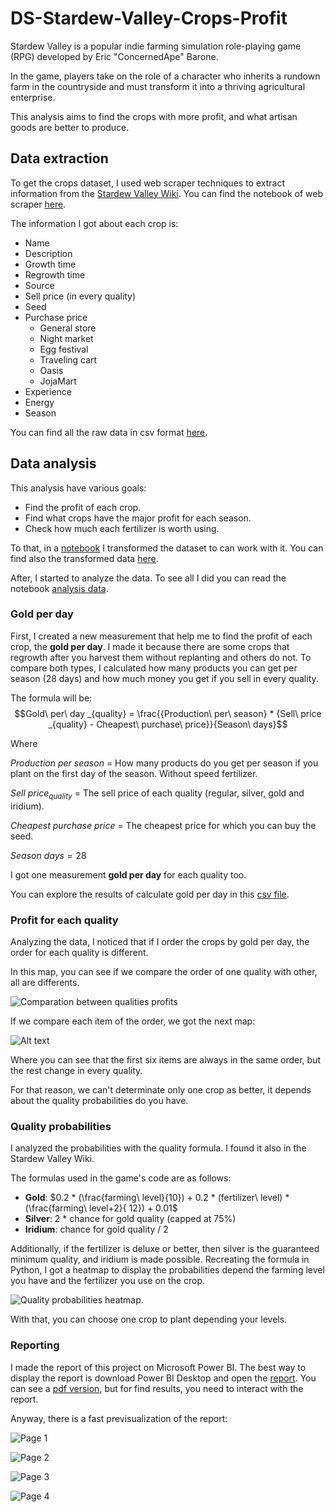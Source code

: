 # DS-Stardew-Valley-Crops-Profit

Stardew Valley is a popular indie farming simulation role-playing game (RPG) developed by Eric "ConcernedApe" Barone.

In the game, players take on the role of a character who inherits a rundown farm in the countryside and must transform it into a thriving agricultural enterprise.

This analysis aims to find the crops with more profit, and what artisan goods are better to produce.

## Data extraction

To get the crops dataset, I used web scraper techniques to extract information from the [Stardew Valley Wiki](https://stardewvalleywiki.com/Stardew_Valley_Wiki). You can find the notebook of web scraper [here](notebooks/Stardew_valley_web_scraper.ipynb).

The information I got about each crop is:
* Name
* Description
* Growth time
* Regrowth time
* Source
* Sell price (in every quality)
* Seed
* Purchase price
  * General store
  * Night market
  * Egg festival
  * Traveling cart
  * Oasis
  * JojaMart
* Experience
* Energy
* Season
  
You can find all the raw data in csv format [here](data/crops_raw_data.csv).

## Data analysis

This analysis have various goals:

* Find the profit of each crop.
* Find what crops have the major profit for each season.
* Check how much each fertilizer is worth using.

To that, in a [notebook](notebooks/Stardew_valley_transform_data.ipynb) I transformed the dataset to can work with it. You can find also the transformed data [here](data/crops_preprocessed_data.csv).

After, I started to analyze the data. To see all I did you can read the notebook [analysis data](notebooks/Stardew_valley_analysis_data.ipynb). 

### Gold per day

First, I created a new measurement that help me to find the profit of each crop, the **gold per day**. I made it because there are some crops that regrowth after you harvest them without replanting and others do not. To compare both types, I calculated how many products you can get per season (28 days) and how much money you get if you sell in every quality. 

The formula will be:
$$Gold\ per\ day _{quality} = \frac{{Production\ per\ season} * {Sell\ price _{quality} - Cheapest\ purchase\ price}}{Season\ days}$$

Where

$Production\ per\ season$ = How many products do you get per season if you plant on the first day of the season. Without speed fertilizer.

$Sell\ price_{quality}$ = The sell price of each quality (regular, silver, gold and iridium).

$Cheapest\ purchase\ price$ = The cheapest price for which you can buy the seed.

$Season\ days = 28$

I got one measurement **gold per day** for each quality too. 

You can explore the results of calculate gold per day in this [csv file](data/crops_gold_per_day.csv).

### Profit for each quality

Analyzing the data, I noticed that if I order the crops by gold per day, the order for each quality is different.

In this map, you can see if we compare the order of one quality with other, all are differents.

![Comparation between qualities profits](notebooks/visualizations/comparation_between_qualities_profits.png)

If we compare each item of the order, we got the next map:

![Alt text](notebooks/visualizations/Item_comparation_heatmap.png)

Where you can see that the first six items are always in the same order, but the rest change in every quality.

For that reason, we can't determinate only one crop as better, it depends about the quality probabilities do you have.

### Quality probabilities

I analyzed the probabilities with the quality formula. I found it also in the Stardew Valley Wiki.

The formulas used in the game's code are as follows: 

* **Gold**: $0.2 * (\frac{farming\ level}{10}) + 0.2 * (fertilizer\ level) * (\frac{farming\ level+2}{ 12}) + 0.01$
* **Silver**: 2 * chance for gold quality (capped at 75%) 
* **Iridium**: chance for gold quality / 2

Additionally, if the fertilizer is deluxe or better, then silver is the guaranteed minimum quality, and iridium is made possible. Recreating the formula in Python, I got a heatmap to display the probabilities depend the farming level you have and the fertilizer you use on the crop.

![Quality probabilities heatmap.](notebooks/visualizations/Quality_probabilities.png)

With that, you can choose one crop to plant depending your levels. 

### Reporting

I made the report of this project on Microsoft Power BI. The best way to display the report is download Power BI Desktop and open the [report](dashboards/Stardew-Valley-Crops-Profit.pbix). You can see a [pdf version](dashboards/Stardew-Valley-Crops-Profit.pdf), but for find results, you need to interact with the report.

Anyway, there is a fast previsualization of the report:

![Page 1](dashboards/images/Stardew-Valley-Crops-Profit_page-0001.jpg)

![Page 2](dashboards/images/Stardew-Valley-Crops-Profit_page-0002.jpg)

![Page 3](dashboards/images/Stardew-Valley-Crops-Profit_page-0003.jpg)

![Page 4](dashboards/images/Stardew-Valley-Crops-Profit_page-0004.jpg)
